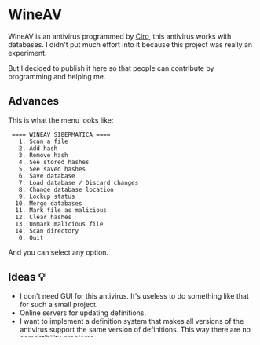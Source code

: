 # WineAV
WineAV is an antivirus programmed by [Ciro](https://github.com/CiroZDP), this antivirus works with databases. I didn't put much effort into it because this project was really an experiment.

But I decided to publish it here so that people can contribute by programming and helping me.

## Advances
This is what the menu looks like:
```
 ==== WINEAV SIBERMATICA ====
   1. Scan a file
   2. Add hash
   3. Remove hash
   4. See stored hashes
   5. See saved hashes
   6. Save database
   7. Load database / Discard changes
   8. Change database location
   9. Lockup status
  10. Merge databases
  11. Mark file as malicious
  12. Clear hashes
  13. Unmark malicious file
  14. Scan directory
   0. Quit
```

And you can select any option.

## Ideas 💡
- I don't need GUI for this antivirus. It's useless to do something like that for such a small project.
- Online servers for updating definitions.
- I want to implement a definition system that makes all versions of the antivirus support the same version of definitions. This way there are no compatibility problems.